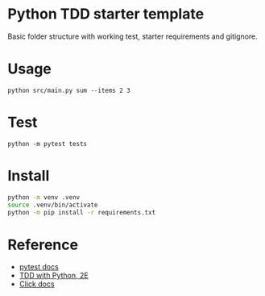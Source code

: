 # Python TDD starter template

Basic folder structure with working test, starter requirements and gitignore.

# Usage
`python src/main.py sum --items 2 3`

# Test
`python -m pytest tests`




# Install
```sh
python -m venv .venv
source .venv/bin/activate
python -m pip install -r requirements.txt
```


# Reference
* [pytest docs](https://docs.pytest.org/en/6.2.x/example/index.html)
* [TDD with Python, 2E](https://learning.oreilly.com/library/view/test-driven-development-with/9781491958698/part01.html#part1)
* [Click docs](https://click.palletsprojects.com/en/8.0.x/#documentation)
